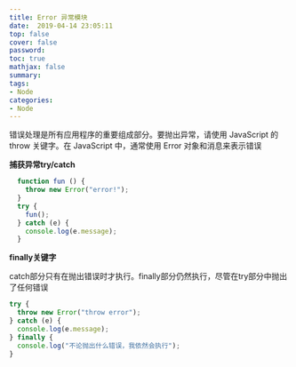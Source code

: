 ```yaml
---
title: Error 异常模块
date:  2019-04-14 23:05:11
top: false
cover: false
password:
toc: true
mathjax: false
summary: 
tags:
- Node
categories:
- Node
---
```


错误处理是所有应用程序的重要组成部分。要抛出异常，请使用 JavaScript 的 throw  关键字。在 JavaScript 中，通常使用 Error 对象和消息来表示错误<br/>

**捕获异常try/catch**<br/>
```js
  function fun () {
    throw new Error("error!");
  }
  try {
    fun();
  } catch (e) {
    console.log(e.message);
  }
```

**finally关键字**<br/>

catch部分只有在抛出错误时才执行。finally部分仍然执行，尽管在try部分中抛出了任何错误<br/>

```js
try { 
  throw new Error("throw error"); 
} catch (e) { 
  console.log(e.message); 
} finally { 
  console.log("不论抛出什么错误，我依然会执行"); 
} 
```




